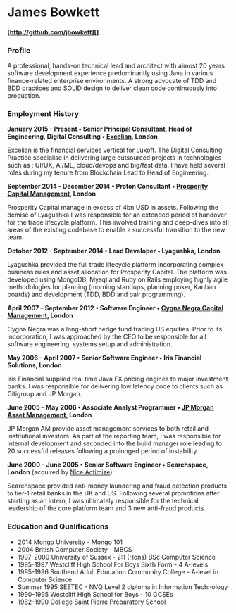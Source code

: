 [http://github.com/jbowkett]: http://github.com/jbowkett
[Mache]: http://github.com/Excelian/Mache
[Excelian]:http://www.excelian.com
[Prosperity Capital Management]:http://prosperitycapital.com
[Lyagushka]:http://lyagushka.co.uk
[Cygna Negra Capital Management]:http://www.cygnanegra.co.uk
[Iris Financial Solutions]: http://www.irisfinancialsolutions.com
[JP Morgan Asset Management]:http://www.jpmorgan.com
[Searchspace]:http://www.searchspace.com
[Nice Actimize]:http://www.niceactimize.com

James Bowkett
======
#### [http://github.com/jbowkett][]

### Profile

A professional, hands-on technical lead and architect with almost 20 years 
software development experience predominantly using Java in various 
finance-related enterprise environments. A strong advocate of TDD and BDD 
practices and SOLID design to deliver clean code continuously into production.

### Employment History

**January 2015 - Present • Senior Principal Consultant, Head of Engineering, 
Digital Consulting • [Excelian][], London**

Excelian is the financial services vertical for Luxoft.  The Digital
Consulting Practice specialise in delivering large outsourced projects in 
technologies such as :  UI/UX, AI/ML, cloud/devops and big/fast data. I 
have held several roles during my tenure from Blockchain Lead to Head of 
Engineering.



**September 2014 - December 2014 • Proton Consultant • 
[Prosperity Capital Management][], London**

Prosperity Capital manage in excess of 4bn USD in assets.  Following the
demise of Lyagushka I was responsible for an extended period of handover for
the trade lifecycle platform.  This involved training and deep-dives into 
all areas of the existing codebase to enable a successful transition to the new 
team.


**October 2012 - September 2014 • Lead Developer • Lyagushka, London**

Lyagushka provided the full trade lifecycle platform incorporating complex 
business rules and asset allocation for Prosperity Capital.  The platform was 
developed using MongoDB, Mysql and Ruby on Rails employing highly agile 
methodologies for planning (morning standups, planning poker, Kanban boards) 
and development (TDD, BDD and pair programming).

**April 2007 – September 2012 • Software Engineer  • 
[Cygna Negra Capital Management][], London**

Cygna Negra was a long-short hedge fund trading US equities.  Prior to its
incorporation, I was approached by the CEO to be responsible for all software
engineering, systems setup and administration.



**May 2006 – April 2007 • Senior Software Engineer • Iris Financial
Solutions, London** 

Iris Financial supplied real time Java FX pricing engines to major investment
banks. I was responsible for delivering low latency code to clients such 
as Citigroup and JP Morgan. 


**June 2005 – May 2006 • Associate Analyst Programmer • 
[JP Morgan Asset Management][], London**

JP Morgan AM provide asset management services to both retail and institutional 
investors.  As part of the reporting team, I was responsible for internal 
development and seconded into the build manager role leading to 20 successful
releases following a prolonged period of instability.  


**June 2000 – June 2005	• Senior Software Engineer • Searchspace, London** 
(acquired by [Nice Actimize][])

Searchspace provided anti-money laundering and fraud detection products to
tier-1 retail banks in the UK and US.  Following several promotions after 
starting as an intern, I was ultimately responsible for the technical leadership 
of the core platform team and 3 new anti-fraud products.



### Education and Qualifications

* 2014 Mongo University - Mongo 101
* 2004 British Computer Society - MBCS
* 1997-2000 University of Sussex - 2:1 (Hons) BSc Computer Science
* 1995-1997 Westcliff High School For Boys Sixth Form - 4 A-levels
* 1995-1996 Southend Adult Education Community College - A-level in Computer Science
* Summer 1995 SEETEC - NVQ Level 2 diploma in Information Technology
* 1990-1995 Westcliff High School for Boys - 10 GCSEs
* 1982-1990 College Saint Pierre Preparatory School


